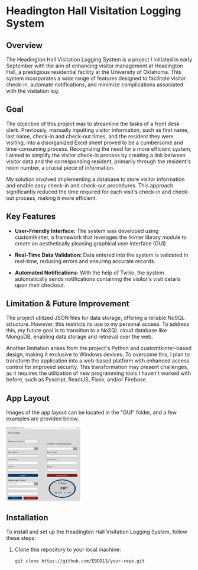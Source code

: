 # Headington Hall Visitation Logging System

## Overview

The Headington Hall Visitation Logging System is a project I initiated in early September with the aim of enhancing visitor management at Headington Hall, a prestigious residential facility at the University of Oklahoma. This system incorporates a wide range of features designed to facilitate visitor check-in, automate notifications, and minimize complications associated with the visitation log.

## Goal
The objective of this project was to streamline the tasks of a front desk clerk. Previously, manually inputting visitor information, such as first name, last name, check-in and check-out times, and the resident they were visiting, into a disorganized Excel sheet proved to be a cumbersome and time-consuming process. Recognizing the need for a more efficient system, I aimed to simplify the visitor check-in process by creating a link between visitor data and the corresponding resident, primarily through the resident's room number, a crucial piece of information.

My solution involved implementing a database to store visitor information and enable easy check-in and check-out procedures. This approach significantly reduced the time required for each visit's check-in and check-out process, making it more efficient.

## Key Features

- **User-Friendly Interface:** The system was developed using customtkinter, a framework that leverages the tkinter library module to create an aesthetically pleasing graphical user interface (GUI).

- **Real-Time Data Validation:** Data entered into the system is validated in real-time, reducing errors and ensuring accurate records.

- **Automated Notifications:** With the help of Twilio, the system automatically sends notifications containing the visitor's visit details upon their checkout.

## Limitation & Future Improvement 

The project utilized JSON files for data storage, offering a reliable NoSQL structure. However, this restricts its use to my personal access. To address this, my future goal is to transition to a NoSQL cloud database like MongoDB, enabling data storage and retrieval over the web.

Another limitation arises from the project's Python and customtkinter-based design, making it exclusive to Windows devices. To overcome this, I plan to transform the application into a web-based platform with enhanced access control for improved security. This transformation may present challenges, as it requires the utilization of new programming tools I haven't worked with before, such as Pyscript, ReactJS, Flask, and/or Firebase.

## App Layout
Images of the app layout can be located in the "GUI" folder, and a few examples are provided below.

<img src="https://github.com/EBOD13/visitation_log/blob/main/GUI/Screenshot%20(28).png" width="200" height="200" />


## Installation

To install and set up the Headington Hall Visitation Logging System, follow these steps:

1. Clone this repository to your local machine:

   ```shell
   git clone https://github.com/EBOD13/your-repo.git
